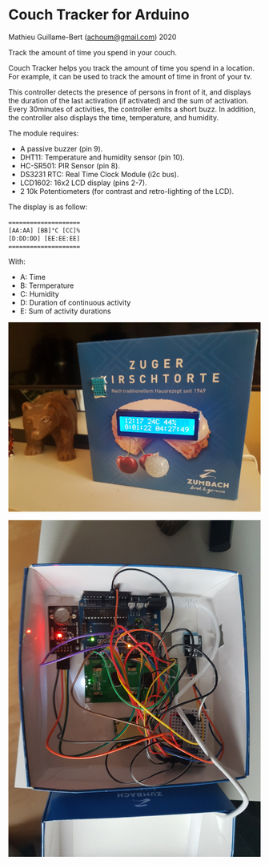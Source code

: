 # Couch Tracker for Arduino

Mathieu Guillame-Bert (achoum@gmail.com)
2020

Track the amount of time you spend in your couch.

Couch Tracker helps you track the amount of time you spend in a location. For example, it can be used to track the amount of time in front of your tv.

This controller detects the presence of persons in front of it, and displays the duration of the last activation (if activated) and the sum of activation. Every 30minutes of activities, the controller emits a short buzz. In addition, the controller also displays the time, temperature, and humidity.

The module requires:
- A passive buzzer (pin 9).
- DHT11: Temperature and humidity sensor (pin 10).
- HC-SR501: PIR Sensor (pin 8).
- DS3231 RTC:  Real Time Clock Module (i2c bus).
- LCD1602: 16x2 LCD display (pins 2-7).
- 2 10k Potentiometers (for contrast and retro-lighting of the LCD).

The display is as follow:

```
====================
[AA:AA] [BB]°C [CC]%
[D:DD:DD] [EE:EE:EE]
====================
```

With:
- A: Time
- B: Termperature
- C: Humidity
- D: Duration of continuous activity
- E: Sum of activity durations


![Outside](https://github.com/achoum/couch-tracker/blob/master/outside.jpg)

![Inside](https://github.com/achoum/couch-tracker/blob/master/inside.jpg)
